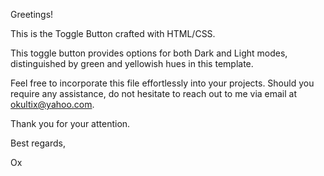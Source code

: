 Greetings!

This is the Toggle Button crafted with HTML/CSS.

This toggle button provides options for both Dark and Light modes, distinguished by green and yellowish hues in this template.

Feel free to incorporate this file effortlessly into your projects. Should you require any assistance, do not hesitate to reach out to me via email at okultix@yahoo.com.

Thank you for your attention.

Best regards,

Ox
